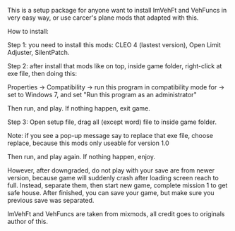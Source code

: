 This is a setup package for anyone want to install ImVehFt and VehFuncs in very easy way, or use carcer's plane mods that adapted with this.

How to install:

Step 1: you need to install this mods: CLEO 4 (lastest version), Open Limit Adjuster, SilentPatch.

Step 2: after install that mods like on top, inside game folder, right-click at exe file, then doing this:

Properties -> Compatibility -> run this program in compatibility mode for -> set to Windows 7, and set "Run this program as an administrator"

Then run, and play. If nothing happen, exit game.

Step 3: Open setup file, drag all (except word) file to inside game folder.

Note: if you see a pop-up message say to replace that exe file, choose replace, because this mods only useable for version 1.0

Then run, and play again. If nothing happen, enjoy.

However, after downgraded, do not play with your save are from newer version, because game will suddenly crash after loading screen reach to full. Instead, separate them, then start new game, complete mission 1 to get safe house. After finished, you can save your game, but make sure you previous save was separated.

ImVehFt and VehFuncs are taken from mixmods, all credit goes to originals author of this.